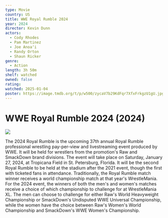 ```yaml
---
type: Movie
country: US
title: WWE Royal Rumble 2024
year: 2024
director: Kevin Dunn
actors:
  - Cody Rhodes
  - Pam Martinez
  - Joe Anoaʻi
  - Randy Orton
  - Shaun Ricker
genre:
  - Action
length: 3h 50m
shelf: watched
owned: false
rating:
watched: 2025-01-04
poster: https://image.tmdb.org/t/p/w500/zycaV7b29KdFqr7XfxFrkgzU1gU.jpg
---
```


# WWE Royal Rumble 2024 (2024)

![](https://image.tmdb.org/t/p/w500/zycaV7b29KdFqr7XfxFrkgzU1gU.jpg)

The 2024 Royal Rumble is the upcoming 37th annual Royal Rumble professional wrestling pay-per-view and livestreaming event produced by WWE. It will be held for wrestlers from the promotion's Raw and SmackDown brand divisions. The event will take place on Saturday, January 27, 2024, at Tropicana Field in St. Petersburg, Florida. It will be the second Royal Rumble to be held at the stadium after the 2021 event, though the first with ticketed fans in attendance.  Traditionally, the Royal Rumble match winner receives a world championship match at that year's WrestleMania. For the 2024 event, the winners of both the men's and women's matches receive a choice of which championship to challenge for at WrestleMania XL. The men can choose to challenge for either Raw's World Heavyweight Championship or SmackDown's Undisputed WWE Universal Championship, while the women have the choice between Raw's Women's World Championship and SmackDown's WWE Women's Championship.
